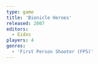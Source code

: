 ```yaml
---
type: game
title: 'Bionicle Heroes'
released: 2007
editors: 
  - Eidos
players: 4
genres:
  - 'First Person Shooter (FPS)'
---
```

